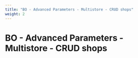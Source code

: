 ```yaml
---
title: "BO - Advanced Parameters - Multistore - CRUD shops"
weight: 2
---
```


# BO - Advanced Parameters - Multistore - CRUD shops
